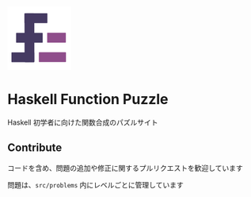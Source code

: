 ![logo](public/logo.png)

# Haskell Function Puzzle

Haskell 初学者に向けた関数合成のパズルサイト

## Contribute

コードを含め、問題の追加や修正に関するプルリクエストを歓迎しています

問題は、`src/problems` 内にレベルごとに管理しています